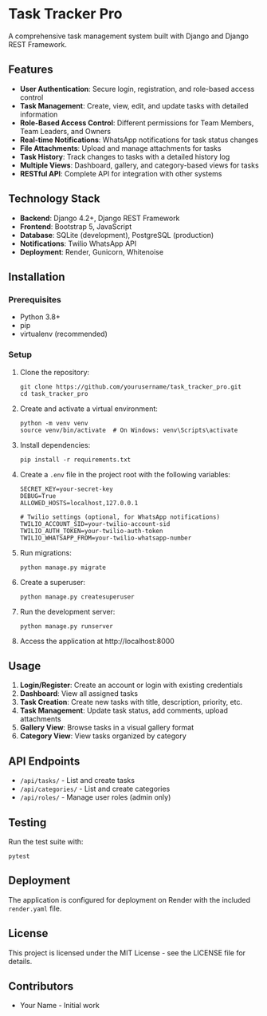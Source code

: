 # Task Tracker Pro

A comprehensive task management system built with Django and Django REST Framework.

## Features

- **User Authentication**: Secure login, registration, and role-based access control
- **Task Management**: Create, view, edit, and update tasks with detailed information
- **Role-Based Access Control**: Different permissions for Team Members, Team Leaders, and Owners
- **Real-time Notifications**: WhatsApp notifications for task status changes
- **File Attachments**: Upload and manage attachments for tasks
- **Task History**: Track changes to tasks with a detailed history log
- **Multiple Views**: Dashboard, gallery, and category-based views for tasks
- **RESTful API**: Complete API for integration with other systems

## Technology Stack

- **Backend**: Django 4.2+, Django REST Framework
- **Frontend**: Bootstrap 5, JavaScript
- **Database**: SQLite (development), PostgreSQL (production)
- **Notifications**: Twilio WhatsApp API
- **Deployment**: Render, Gunicorn, Whitenoise

## Installation

### Prerequisites

- Python 3.8+
- pip
- virtualenv (recommended)

### Setup

1. Clone the repository:
   ```
   git clone https://github.com/yourusername/task_tracker_pro.git
   cd task_tracker_pro
   ```

2. Create and activate a virtual environment:
   ```
   python -m venv venv
   source venv/bin/activate  # On Windows: venv\Scripts\activate
   ```

3. Install dependencies:
   ```
   pip install -r requirements.txt
   ```

4. Create a `.env` file in the project root with the following variables:
   ```
   SECRET_KEY=your-secret-key
   DEBUG=True
   ALLOWED_HOSTS=localhost,127.0.0.1
   
   # Twilio settings (optional, for WhatsApp notifications)
   TWILIO_ACCOUNT_SID=your-twilio-account-sid
   TWILIO_AUTH_TOKEN=your-twilio-auth-token
   TWILIO_WHATSAPP_FROM=your-twilio-whatsapp-number
   ```

5. Run migrations:
   ```
   python manage.py migrate
   ```

6. Create a superuser:
   ```
   python manage.py createsuperuser
   ```

7. Run the development server:
   ```
   python manage.py runserver
   ```

8. Access the application at http://localhost:8000

## Usage

1. **Login/Register**: Create an account or login with existing credentials
2. **Dashboard**: View all assigned tasks
3. **Task Creation**: Create new tasks with title, description, priority, etc.
4. **Task Management**: Update task status, add comments, upload attachments
5. **Gallery View**: Browse tasks in a visual gallery format
6. **Category View**: View tasks organized by category

## API Endpoints

- `/api/tasks/` - List and create tasks
- `/api/categories/` - List and create categories
- `/api/roles/` - Manage user roles (admin only)

## Testing

Run the test suite with:
```
pytest
```

## Deployment

The application is configured for deployment on Render with the included `render.yaml` file.

## License

This project is licensed under the MIT License - see the LICENSE file for details.

## Contributors

- Your Name - Initial work
